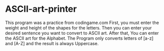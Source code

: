 # ASCII-art-printer
This program was a practice from codingame.com
First, you must enter the weight and height of the shapes for the letters.
Then you can enter your desired sentence you want to convert to ASCII art.
After that, You can enter the ASCII art for the Alphabet.
The Program only converts letters of [a-z] and [A-Z] and the result is always Uppercase.
